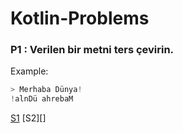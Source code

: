 # Kotlin-Problems

### P1 : Verilen bir metni ters çevirin.
Example:
``` kotlin
> Merhaba Dünya!
!alnDü ahrebaM
```
[S1][] [S2][]


[S1]: https://raw.githubusercontent.com/ahmt42/Kotlin-Problems/main/src/P1-1.kt
[S1]: https://raw.githubusercontent.com/ahmt42/Kotlin-Problems/main/src/P1-2.kt
